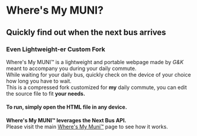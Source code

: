 # Where's My MUNI?
## Quickly find out when the next bus arrives
### Even Lightweight-er Custom Fork

Where's My MUNI™ is a lightweight and portable webpage made by *G&K* meant to accompany you during your daily commute.  
While waiting for your daily bus, quickly check on the device of your choice how long you have to wait.  
This is a compressed fork customized for **my** daily commute, you can edit the source file to fit **your needs.**  
#### To run, simply open the HTML file in any device.

**Where's My MUNI™ leverages the Next Bus API.**  
Please visit the main [Where's My Muni™](https://github.com/ChowMeinFan/NextBusCompanion) page to see how it works.
